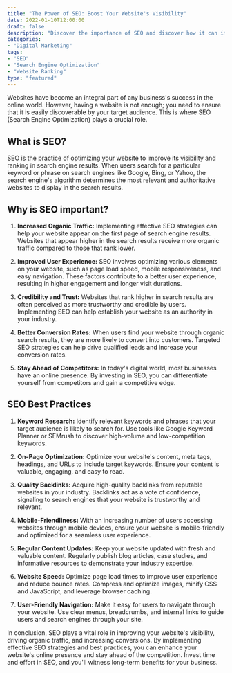 ```yaml
---
title: "The Power of SEO: Boost Your Website's Visibility"
date: 2022-01-10T12:00:00
draft: false
description: "Discover the importance of SEO and discover how it can improve your website's online presence and visibility."
categories:
- "Digital Marketing"
tags:
- "SEO"
- "Search Engine Optimization"
- "Website Ranking"
type: "featured"
---
```


Websites have become an integral part of any business's success in the online world. However, having a website is not enough; you need to ensure that it is easily discoverable by your target audience. This is where SEO (Search Engine Optimization) plays a crucial role.

## What is SEO?

SEO is the practice of optimizing your website to improve its visibility and ranking in search engine results. When users search for a particular keyword or phrase on search engines like Google, Bing, or Yahoo, the search engine's algorithm determines the most relevant and authoritative websites to display in the search results.

## Why is SEO important?

1. **Increased Organic Traffic:** Implementing effective SEO strategies can help your website appear on the first page of search engine results. Websites that appear higher in the search results receive more organic traffic compared to those that rank lower.

2. **Improved User Experience:** SEO involves optimizing various elements on your website, such as page load speed, mobile responsiveness, and easy navigation. These factors contribute to a better user experience, resulting in higher engagement and longer visit durations.

3. **Credibility and Trust:** Websites that rank higher in search results are often perceived as more trustworthy and credible by users. Implementing SEO can help establish your website as an authority in your industry.

4. **Better Conversion Rates:** When users find your website through organic search results, they are more likely to convert into customers. Targeted SEO strategies can help drive qualified leads and increase your conversion rates.

5. **Stay Ahead of Competitors:** In today's digital world, most businesses have an online presence. By investing in SEO, you can differentiate yourself from competitors and gain a competitive edge.

## SEO Best Practices

1. **Keyword Research:** Identify relevant keywords and phrases that your target audience is likely to search for. Use tools like Google Keyword Planner or SEMrush to discover high-volume and low-competition keywords.

2. **On-Page Optimization:** Optimize your website's content, meta tags, headings, and URLs to include target keywords. Ensure your content is valuable, engaging, and easy to read.

3. **Quality Backlinks:** Acquire high-quality backlinks from reputable websites in your industry. Backlinks act as a vote of confidence, signaling to search engines that your website is trustworthy and relevant.

4. **Mobile-Friendliness:** With an increasing number of users accessing websites through mobile devices, ensure your website is mobile-friendly and optimized for a seamless user experience.

5. **Regular Content Updates:** Keep your website updated with fresh and valuable content. Regularly publish blog articles, case studies, and informative resources to demonstrate your industry expertise.

6. **Website Speed:** Optimize page load times to improve user experience and reduce bounce rates. Compress and optimize images, minify CSS and JavaScript, and leverage browser caching.

7. **User-Friendly Navigation:** Make it easy for users to navigate through your website. Use clear menus, breadcrumbs, and internal links to guide users and search engines through your site.

In conclusion, SEO plays a vital role in improving your website's visibility, driving organic traffic, and increasing conversions. By implementing effective SEO strategies and best practices, you can enhance your website's online presence and stay ahead of the competition. Invest time and effort in SEO, and you'll witness long-term benefits for your business.
